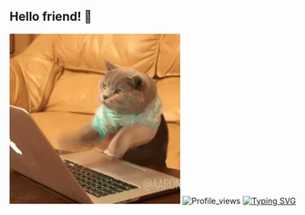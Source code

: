 ## Hello friend! 👋
![Header](https://github.com/Albitsky/Albitsky/blob/main/assets/2GU.gif)
![Profile_views](https://komarev.com/ghpvc/?username=albitsky&color=blueviolet&style=plastic)
[![Typing SVG](https://readme-typing-svg.demolab.com?font=Fira+Code&pause=1000&color=EE8838&width=435&lines=I'm+QA+Engeneer+(manual%2Bauto))](https://git.io/typing-svg)
<!--
### About me :sunglasses:
- В тестировании с 2020 года; 🔥🔥🔥
- Актуализировал 450+ тест-кейсов; 🕶️
- Обожаю музыку, кино и велопрогулки; 🎵🎥🚴‍♂️
- Занимаюсь спортом;
- Собираю кубик Рубика за 1 минуту;
- Катаю на сноуборде . 🏂

Мой девиз: Never eat yellow snow 😃😄

**Albitsky/Albitsky** is a ✨ _special_ ✨ repository because its `README.md` (this file) appears on your GitHub profile.

Here are some ideas to get you started:

- 🔭 I’m currently working on ...
- 🌱 I’m currently learning ...
- 👯 I’m looking to collaborate on ...
- 🤔 I’m looking for help with ...
- 💬 Ask me about ...
- 📫 How to reach me: ...
- 😄 Pronouns: ...
- ⚡ Fun fact: ...
-->
